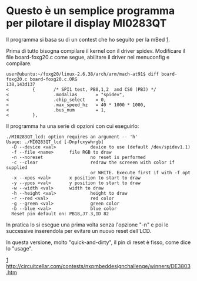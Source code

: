 # Questo è un semplice programma per pilotare il display MI0283QT #

Il programma si basa su di un contest che ho seguito per la mBed [1](1.md).

Prima di tutto bisogna compilare il kernel con il driver spidev.
Modificare il file board-foxg20.c come segue, abilitare il driver nel menuconfig e compilare.

```
user@ubuntu:~/foxg20/linux-2.6.38/arch/arm/mach-at91$ diff board-foxg20.c board-foxg20.c.ORG 
138,143d137
<         {       /* SPI1 test, PB0,1,2  and CS0 (PB3) */
<                 .modalias       = "spidev",
<                 .chip_select    = 0,
<                 .max_speed_hz   = 40 * 1000 * 1000,
<                 .bus_num        = 1,
<         }, 
```

Il programma ha una serie di opzioni con cui eseguirlo:
```
./MI0283QT_lcd: option requires an argument -- 'h'
Usage: ./MI0283QT_lcd [-Dnpfcxywhrgb]
  -D --device <val>             device to use (default /dev/spidev1.1)
  -f --file <name>      file RGB to draw
  -n --noreset                  no reset is performed
  -c --clear                    redraw the screeen with color if supplied
                                or WHITE. Execute first if with -f opt
  -x --xpos <val>       x position to start to draw
  -y --ypos <val>       y position to start to draw
  -w --width <val>      width to draw
  -h --height <val>             height to draw
  -r --red <val>                red color
  -g --green <val>              green color
  -b --blue <val>               blue color
  Reset pin default on: PB18,J7.3,ID 82
```

In pratica lo si esegue una prima volta senza l'opzione "-n" e poi le successive inserendola per evitare un nuovo reset dell'LCD.

In questa versione, molto "quick-and-dirty", il pin di reset è fisso, come dice lo "usage".



[1](1.md) http://circuitcellar.com/contests/nxpmbeddesignchallenge/winners/DE3803.htm